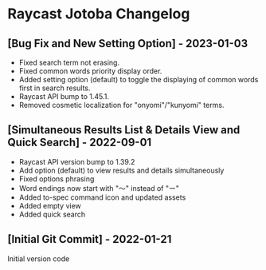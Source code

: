 # Raycast Jotoba Changelog

## [Bug Fix and New Setting Option] - 2023-01-03
- Fixed search term not erasing.
- Fixed common words priority display order.
- Added setting option (default) to toggle the displaying of common words first in search results. 
- Raycast API bump to 1.45.1.
- Removed cosmetic localization for "onyomi"/"kunyomi" terms.

## [Simultaneous Results List & Details View and Quick Search] - 2022-09-01

- Raycast API version bump to 1.39.2
- Add option (default) to view results and details simultaneously
- Fixed options phrasing
- Word endings now start with "〜" instead of "ー"
- Added to-spec command icon and updated assets
- Added empty view
- Added quick search

## [Initial Git Commit] - 2022-01-21

Initial version code
